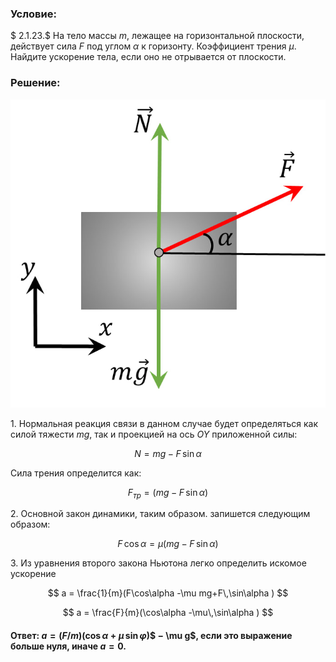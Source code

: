 ###  Условие:

$ 2.1.23.$ На тело массы $m$, лежащее на горизонтальной плоскости, действует сила $F$ под углом $\alpha$ к горизонту. Коэффициент трения $\mu$. Найдите ускорение тела, если оно не отрывается от плоскости.

###  Решение:

![ Силы действующие на тело |691x676, 42%](../../img/2.1.23/sol.jpg)

1\. Нормальная реакция связи в данном случае будет определяться как силой тяжести $mg$, так и проекцией на ось $OY$ приложенной силы:

$$
N=mg-F \, \sin\alpha
$$

Сила трения определится как:

$$
F_{тр} = (mg-F \,\sin\alpha )
$$

2\. Основной закон динамики, таким образом. запишется следующим образом:

$$
F \, \cos\alpha = \mu (mg-F \,\sin\alpha )
$$

3\. Из уравнения второго закона Ньютона легко определить искомое ускорение

$$
a = \frac{1}{m}(F\cos\alpha -\mu mg+F\,\sin\alpha )
$$

$$
a = \frac{F}{m}(\cos\alpha -\mu\,\sin\alpha )
$$

#### Ответ: $a = (F/m)(\cos\alpha + \mu\,\sin\varphi)$$ − \mu g$, если это выражение больше нуля, иначе $a = 0$.